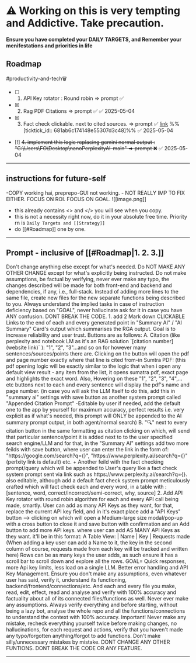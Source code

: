 # ⚠️  Working on this is very tempting and Addictive. Take precaution.

**Ensure you have completed your DAILY TARGETS, and Remember your menifestations and priorities in life**

## Roadmap

#productivity-and-tech🗑️ 

- [ ] 1. API Key rotator : Round robin => prompt ✅  
- [x] 2. Rag PDF Citations => prompt ✅ ✅ 2025-05-04  
- [x] 3. Fact check clickable. next to cited sources. => prompt ✅  [link](https://ticktick.com/webapp/#p/681aaaf2c71c710000000041/tasks/681ab6c174148e55307d3c48)   %%[ticktick_id:: 681ab6c174148e55307d3c48]%% ✅ 2025-05-04

- [!] ~~4. implement this logic replacing gemini normal output : "C:\Users\FO\Desktop\nanoPerplexityAI-main" => prompt ❌~~ ✅ 2025-05-04  

---

## instructions for future-self

-COPY working hai,
preprepo-GUI not working. - NOT REALLY IMP TO FIX EITHER. FOCUS ON ROI. FOCUS ON GOAL.
![[image.png]]

- this already contains <> and </> you will see when you copy.
- this is not a necessity right now, do it in your absolute free time. Priority rn is `Daily Targets and [[Strategy]]`
- do [[#Roadmap]] one by one.

---

## Prompt - inclusive of [[#Roadmap|1. 2. 3.]]

<critical> 
    Don't change anything else except for what's needed. Do NOT MAKE ANY    OTHER CHANGE except for what's explicitly being instructed. Do not make assumptions, be factual by verifying, never ever make any typo, the changes described will be made for both front-end and backend and dependencies, if any, i.e., full-stack. Instead of adding more lines to the same file, create new files for the new separate functions being described to you. Always understand the implied tasks in case of instruction deficiency based on "GOAL", never hallucinate ask for it in case you have ANY confusion. DONT BREAK THE CODE.
</critical>

<task>
1. add 2 Mark down CLICKABLE Links to the end of each and every generated point in "Summary AI" / "AI Summary" Card's output which summarises the RGA output. Goal is to increase reliability and user trust. Buttons are as follows:
    A. Citation (like perplexity and notebook LM as it's an RAG solution `[citation number](website link)` ): "1", "2", "3"...and so on for however many sentences/sources/points there are. Clicking on the button will open the pdf and page number exactly where that line is cited from-in Sumtra PDF: (this pdf opening logic will be exactly similar to the logic that when i open any default view result - any item from the list, it opens sumatra pdf, exact page and highlights the exact word. 
    Also, Hovering on these "1", "2", "3", "4",... etc buttons next to each and every sentence will display the pdf's name and page number.
    (in case you will ask the LLM Itself to do this, add this in "summary ai" settings with save button as another system prompt called "Appended Citation Prompt" -Editable by user if needed, add the default one to the app by yourself for maximum accuracy, perfect results i.e. very explicit as if what's needed, this prompt will ONLY be appended to the AI summary prompt output, in both agent/normal search)
    B. "🔍"  next to every citation button in the same formatting as citation clicking on which, will send that particular sentence/point it is added next to to the user specified search engine/LLM and for that, in the "Summary AI" settings add two more feilds with save button, where user can enter the link in the form of: "https://google.com/search?q={}", "https://www.perplexity.ai/search?q={}" (perlxity link is default) etc. + Another feild with the fact checking prompt/query which will be appended to User's query like a fact check system prompt sent via link such as https://www.perplexity.ai/search?q={}. also editable, although add a default fact check system prompt meticulously crafted which will fact check each and every word, in a table with : [sentence, word, correct/incorrect/semi-correct, why, source]

</task>

<task>
2. Add API Key rotator with round robin algorithm for each and every API call being made, smartly. 
    User can add as many API Keys as they want, for that, replace the current API key field, and in it's exact place add a "API Keys" button --> clicking on which will open a Medium-large size modal/pop-up with a cross button to close it and save button with confirmation and an Add button to add more API keys. where user can add AS MANY API Keys as they want.
    it'll be in this format: 
    A Table View: | Name | Key | Requests made 
    (When adding a key user can add a Name to it, the key in the second column of course, requests made from each key will be tracked and written here)
    Rows can be as many keys the user adds, as such ensure it has a scroll bar to scroll down and explore all the rows.
    GOAL= Quick responses, more Api key limits, less load on a single LLM. Better error handling and API Key Management.
</task>

<Critical>
Ensure you don't make any assumptions, even whatever user has said, verify it, understand its functioning, backend/frontend/connections/etc.
And each and every file you make, read, edit, effect, read and analyse and verify with 100% accuracy and factuality about all of its connected files/functions as well. Never ever make any assumptions. Always verify everything and before starting, without being a lazy bot, analyse the whole repo and all the functions/connections to understand the context with 100% accuracy.
Important! Never make any mistake, recheck everything yourself twice before making changes, no hallucinations, for each request and actions, verify that you haven't made any typo/forgotten anything/forgot to add functions. Don't make silly/unnecessary mistakes by mistake. DONT CHANGE ANY OTHER FUNTIONS. DONT BREAK THE CODE OR ANY FEATURE.
</Critical>

---
